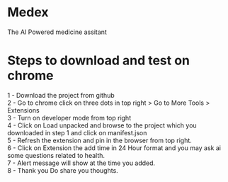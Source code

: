 # Medex
The AI Powered medicine assitant


# Steps to download and test on chrome
 1 - Download the project from github </br>
 2 - Go to chrome click on three dots in top right > Go to More Tools > Extensions </br>
 3 - Turn on developer mode from top right </br>
 4 - Click on Load unpacked and browse to the project which you downloaded in step 1 and click on manifest.json </br>
 5 - Refresh the extension and pin in the browser from top right. </br>
 6 - Click on Extension the add time in 24 Hour format and you may ask ai some questions related to health.  </br>
 7 - Alert message will show at the time you added. </br>
 8 - Thank you Do share you thoughts. </br>
